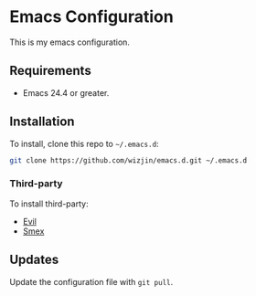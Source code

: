 # Emacs Configuration

This is my emacs configuration.

## Requirements

- Emacs 24.4 or greater.

## Installation

To install, clone this repo to `~/.emacs.d`:

```bash
git clone https://github.com/wizjin/emacs.d.git ~/.emacs.d
```

### Third-party

To install third-party:

- [Evil](https://gitorious.org/evil/)
- [Smex](https://github.com/nonsequitur/smex)


## Updates

Update the configuration file with `git pull`.



